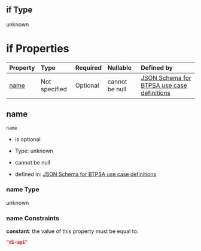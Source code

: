 ## if Type

unknown

# if Properties

| Property      | Type          | Required | Nullable       | Defined by                                                                                                                                                                                                        |
| :------------ | :------------ | :------- | :------------- | :---------------------------------------------------------------------------------------------------------------------------------------------------------------------------------------------------------------- |
| [name](#name) | Not specified | Optional | cannot be null | [JSON Schema for BTPSA use case definitions](btpsa-usecase-properties-services-items-allof-1-then-allof-35-if-properties-name.md "undefined#/properties/services/items/allOf/1/then/allOf/35/if/properties/name") |

## name



`name`

*   is optional

*   Type: unknown

*   cannot be null

*   defined in: [JSON Schema for BTPSA use case definitions](btpsa-usecase-properties-services-items-allof-1-then-allof-35-if-properties-name.md "undefined#/properties/services/items/allOf/1/then/allOf/35/if/properties/name")

### name Type

unknown

### name Constraints

**constant**: the value of this property must be equal to:

```json
"di-api"
```
